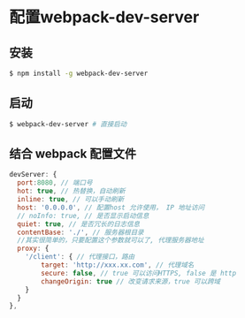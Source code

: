 # 配置webpack-dev-server
## 安装
```sh
$ npm install -g webpack-dev-server
```
## 启动
```sh
$ webpack-dev-server # 直接启动

```
## 结合 webpack 配置文件
```javascript
devServer: {
  port:8080, // 端口号
  hot: true, // 热替换，自动刷新
  inline: true, // 可以手动刷新
  host: '0.0.0.0', // 配置host 允许使用， IP 地址访问
  // noInfo: true, // 是否显示启动信息
  quiet: true, // 是否冗长的日志信息
  contentBase: './', // 服务器根目录
  //其实很简单的，只要配置这个参数就可以了, 代理服务器地址
  proxy: {
    '/client': { // 代理接口，路由
        target: 'http://xxx.xx.com', // 代理域名
        secure: false, // true 可以访问HTTPS, false 是 http
        changeOrigin: true // 改变请求来源，true 可以跨域
    }
  }
},
```
